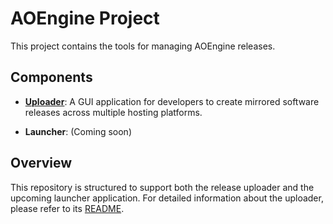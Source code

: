 # AOEngine Project

This project contains the tools for managing AOEngine releases.

## Components

-   **[Uploader](./uploader/README.md)**: A GUI application for developers to create mirrored software releases across multiple hosting platforms.

-   **Launcher**: (Coming soon)

## Overview

This repository is structured to support both the release uploader and the upcoming launcher application. For detailed information about the uploader, please refer to its [README](./uploader/README.md).